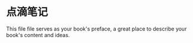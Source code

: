 # 点滴笔记

This file file serves as your book's preface, a great place to describe your book's content and ideas.

